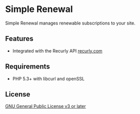 Simple Renewal
==============

Simple Renewal manages renewable subscriptions to your site.

## Features

* Integrated with the Recurly API <a href="https://recurly.com/">recurly.com</a>

## Requirements

* PHP 5.3+ with libcurl and openSSL

## License

[GNU General Public License v3 or later](http://www.gnu.org/copyleft/gpl.html)
